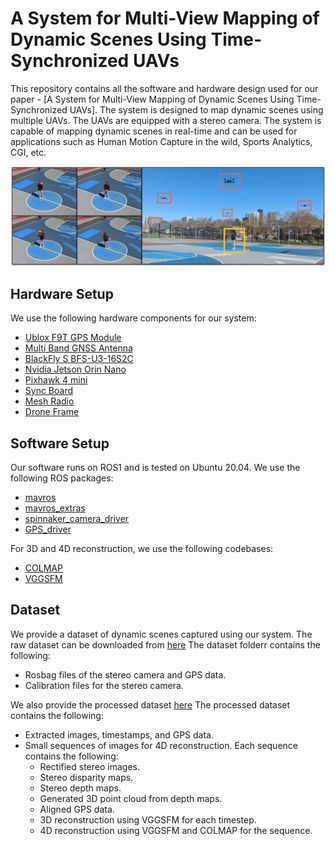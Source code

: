 # A System for Multi-View Mapping of Dynamic Scenes Using Time-Synchronized UAVs

This repository contains all the software and hardware design used for our paper - [A System for Multi-View Mapping of Dynamic Scenes Using Time-Synchronized UAVs]. The system is designed to map dynamic scenes using multiple UAVs. The UAVs are equipped with a stereo camera. The system is capable of mapping dynamic scenes in real-time and can be used for applications such as Human Motion Capture in the wild, Sports Analytics, CGI, etc.

![System Overview](assets/overview.png)

## Hardware Setup
We use the following hardware components for our system:
- [Ublox F9T GPS Module](https://www.sparkfun.com/sparkfun-gnss-timing-breakout-zed-f9t-qwiic.html)
- [Multi Band GNSS Antenna](https://www.tme.com/us/en-us/details/ant-ch301/gps-antennas/jc-antenna/jch301-sy301/)
- [BlackFly S BFS-U3-16S2C](https://www.teledynevisionsolutions.com/products/blackfly-s-usb3/?model=BFS-U3-16S2C-CS&vertical=machine%20vision&segment=iis)
- [Nvidia Jetson Orin Nano](https://www.nvidia.com/en-us/autonomous-machines/embedded-systems/jetson-orin/nano-super-developer-kit/)
- [Pixhawk 4 mini](https://holybro.com/products/pixhawk-4)
- [Sync Board]()
- [Mesh Radio](https://www.mouser.com/ProductDetail/Doodle-Labs/RM-2450-12M3?qs=ulEaXIWI0c9IN5TcyFcoeA%3D%3D)
- [Drone Frame]()

## Software Setup
Our software runs on ROS1 and is tested on Ubuntu 20.04. We use the following ROS packages:
- [mavros](https://github.com/mavlink/mavros)
- [mavros_extras](https://wiki.ros.org/mavros_extras)
- [spinnaker_camera_driver](https://github.com/neufieldrobotics/spinnaker_sdk_camera_driver)
- [GPS_driver]()

For 3D and 4D reconstruction, we use the following codebases:
- [COLMAP](https://colmap.github.io/format.html)
- [VGGSFM](https://vggsfm.github.io/)

## Dataset
We provide a dataset of dynamic scenes captured using our system. The raw dataset can be downloaded from [here](https://drive.google.com/drive/folders/1jDzJ7APKrxKKnb07WjBD0iBfiOWMMswl?usp=sharing)
The dataset folderr contains the following:
- Rosbag files of the stereo camera and GPS data.
- Calibration files for the stereo camera.

We also provide the processed dataset [here](https://drive.google.com/drive/folders/1jDzJ7APKrxKKnb07WjBD0iBfiOWMMswl?usp=sharing)
The processed dataset contains the following:
- Extracted images, timestamps, and GPS data.
- Small sequences of images for 4D reconstruction. Each sequence contains the following:
    - Rectified stereo images.
    - Stereo disparity maps.
    - Stereo depth maps.
    - Generated 3D point cloud from depth maps.
    - Aligned GPS data.
    - 3D reconstruction using VGGSFM for each timestep.
    - 4D reconstruction using VGGSFM and COLMAP for the sequence.



